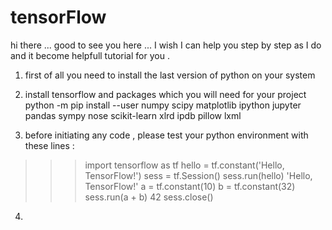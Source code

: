 # tensorFlow

hi there ... good to see you here ... I wish I can help you step by step as I do and it become helpfull tutorial for you . 
1. first of all you need to install the last version of python on your system

2. install tensorflow and packages which you will need for your project
    python -m pip install --user numpy scipy matplotlib ipython jupyter pandas sympy nose scikit-learn xlrd ipdb pillow lxml

3. before initiating any code , please test your python environment with these lines :

>>>import tensorflow as tf
>>>hello = tf.constant('Hello, TensorFlow!')
>>>sess = tf.Session()
>>>sess.run(hello)
'Hello, TensorFlow!'
>>>a = tf.constant(10)
>>>b = tf.constant(32)
>>>sess.run(a + b)
42
>>>sess.close()
    
4.     
    

